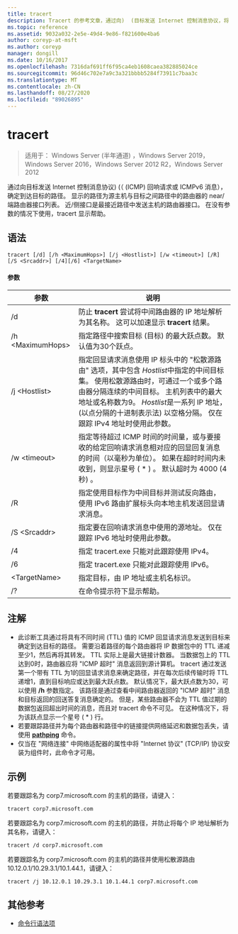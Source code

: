 ```yaml
---
title: tracert
description: Tracert 的参考文章，通过向)  (目标发送 Internet 控制消息协议，将 Internet 控制消息协议 (ICMP) 回响请求或 ICMPv6 消息发送到目标，从而确定到达目标的路径。
ms.topic: reference
ms.assetid: 9032a032-2e5e-49d4-9e86-f821600e4ba6
author: coreyp-at-msft
ms.author: coreyp
manager: dongill
ms.date: 10/16/2017
ms.openlocfilehash: 7316daf691ff6f95ca4eb1608caea382885024ce
ms.sourcegitcommit: 96d46c702e7a9c3a321bbbb5284f73911c7baa3c
ms.translationtype: MT
ms.contentlocale: zh-CN
ms.lasthandoff: 08/27/2020
ms.locfileid: "89026895"
---
```

# <a name="tracert"></a>tracert

> 适用于： Windows Server (半年通道) ，Windows Server 2019，Windows Server 2016，Windows Server 2012 R2，Windows Server 2012

通过向目标发送 Internet 控制消息协议)  (（ (ICMP) 回响请求或 ICMPv6 消息），确定到达目标的路径。 显示的路径为源主机与目标之间路径中的路由器的 near/端路由器接口列表。 近/侧接口是最接近路径中发送主机的路由器接口。 在没有参数的情况下使用，tracert 显示帮助。


## <a name="syntax"></a>语法

```
tracert [/d] [/h <MaximumHops>] [/j <Hostlist>] [/w <timeout>] [/R] [/S <Srcaddr>] [/4][/6] <TargetName>
```

#### <a name="parameters"></a>参数

|参数|说明|
|-------|--------|
|/d|防止 **tracert** 尝试将中间路由器的 IP 地址解析为其名称。 这可以加速显示 **tracert** 结果。|
|/h \<MaximumHops>|指定路径中搜索目标 (目标) 的最大跃点数。 默认值为30个跃点。|
|/j \<Hostlist>|指定回显请求消息使用 IP 标头中的 "松散源路由" 选项，其中包含 *Hostlist*中指定的中间目标集。 使用松散源路由时，可通过一个或多个路由器分隔连续的中间目标。 主机列表中的最大地址或名称数为9。 *Hostlist*是一系列 IP 地址， (以点分隔的十进制表示法) 以空格分隔。 仅在跟踪 IPv4 地址时使用此参数。|
|/w \<timeout>|指定等待超过 ICMP 时间的时间量，或与要接收的给定回响请求消息相对应的回显回复消息的时间（以毫秒为单位）。 如果在超时时间内未收到，则显示星号 ( * ) 。 默认超时为 4000 (4 秒) 。|
|/R|指定使用目标作为中间目标并测试反向路由，使用 IPv6 路由扩展标头向本地主机发送回显请求消息。|
|/S \<Srcaddr>|指定要在回响请求消息中使用的源地址。 仅在跟踪 IPv6 地址时使用此参数。|
|/4|指定 tracert.exe 只能对此跟踪使用 IPv4。|
|/6|指定 tracert.exe 只能对此跟踪使用 IPv6。|
|\<TargetName>|指定目标，由 IP 地址或主机名标识。|
|/?|在命令提示符下显示帮助。|

## <a name="remarks"></a>注解

- 此诊断工具通过将具有不同时间 (TTL) 值的 ICMP 回显请求消息发送到目标来确定到达目标的路径。 需要沿着路径的每个路由器将 IP 数据包中的 TTL 递减至少1，然后再将其转发。 TTL 实际上是最大链接计数器。 当数据包上的 TTL 达到0时，路由器应将 "ICMP 超时" 消息返回到源计算机。 tracert 通过发送第一个带有 TTL 为1的回显请求消息来确定路径，并在每次后续传输时将 TTL 递增1，直到目标响应或达到最大跃点数。 默认情况下，最大跃点数为30，可以使用 **/h** 参数指定。 该路径是通过查看中间路由器返回的 "ICMP 超时" 消息和目标返回的回送答复消息确定的。 但是，某些路由器不会为 TTL 值过期的数据包返回超出时间的消息，而且对 tracert 命令不可见。 在这种情况下，将为该跃点显示一个星号 ( * ) 行。
- 若要跟踪路径并为每个路由器和路径中的链接提供网络延迟和数据包丢失，请使用 [**pathping**](pathping.md) 命令。
- 仅当在 "网络连接" 中网络适配器的属性中将 "Internet 协议" (TCP/IP) 协议安装为组件时，此命令才可用。

## <a name="examples"></a>示例

若要跟踪名为 corp7.microsoft.com 的主机的路径，请键入：
```
tracert corp7.microsoft.com
```
若要跟踪名为 corp7.microsoft.com 的主机的路径，并防止将每个 IP 地址解析为其名称，请键入：
```
tracert /d corp7.microsoft.com
```
若要跟踪名为 corp7.microsoft.com 的主机的路径并使用松散源路由 10.12.0.1/10.29.3.1/10.1.44.1，请键入：
```
tracert /j 10.12.0.1 10.29.3.1 10.1.44.1 corp7.microsoft.com
```

## <a name="additional-references"></a>其他参考

- [命令行语法项](command-line-syntax-key.md)
